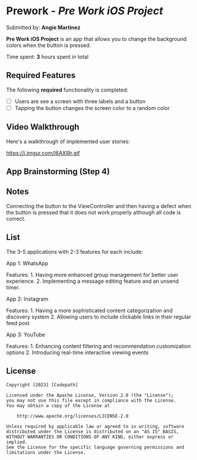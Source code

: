 # Prework - *Pre Work iOS Project*

Submitted by: **Angie Martinez**

**Pre Work iOS Project** is an app that allows you to change the background colors when the button is pressed. 

Time spent: **3** hours spent in total

## Required Features

The following **required** functionality is completed:

- [ ] Users are see a screen with three labels and a button
- [ ] Tapping the button changes the screen color to a random color
 
## Video Walkthrough

Here's a walkthrough of implemented user stories:

https://i.imgur.com/l6AXl9r.gif


## App Brainstorming (Step 4)

## Notes

Connecting the button to the ViewController and then having a defect when the button is pressed that it does not work properly although all code is correct.

## List

The 3-5 applications with 2-3 features for each include:

App 1: WhatsApp

Features: 1. Having more enhanced group management for better user experience.
          2. Implementing a message editing feature and an unsend timer.
          
App 2: Instagram

Features: 1. Having a more sophisticated content categorization and discovery system
          2. Allowing users to include clickable links in their regular feed post
          
App 3: YouTube          

Features: 1. Enhancing content filtering and recommendation customization options 
          2. Introducing real-time interactive viewing events


## License

    Copyright [2023] [Codepath]

    Licensed under the Apache License, Version 2.0 (the "License");
    you may not use this file except in compliance with the License.
    You may obtain a copy of the License at

        http://www.apache.org/licenses/LICENSE-2.0

    Unless required by applicable law or agreed to in writing, software
    distributed under the License is distributed on an "AS IS" BASIS,
    WITHOUT WARRANTIES OR CONDITIONS OF ANY KIND, either express or implied.
    See the License for the specific language governing permissions and
    limitations under the License.
